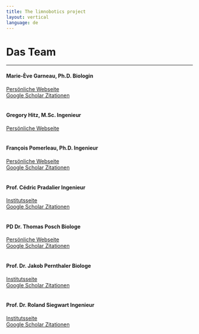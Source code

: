 ```yaml
---
title: The limnobotics project
layout: vertical 
language: de 
---
```


# Das Team 
-----

#### Marie-Ève Garneau, Ph.D. <span class="people-role">Biologin</span>
[Persönliche Webseite](http://www.cen.ulaval.ca/warwickvincent/people/MEGarneau.html)  
[Google Scholar Zitationen](https://scholar.google.com/citations?user=J5kGUDMAAAAJ&hl=de)  
<br>

#### Gregory Hitz, M.Sc. <span class="people-role">Ingenieur</span>
[Persönliche Webseite](http://www.asl.ethz.ch/people/hitzg)  
<br>

#### François Pomerleau, Ph.D. <span class="people-role">Ingenieur</span>
[Persönliche Webseite](http://asrl.utias.utoronto.ca/~pomerlef/)  
[Google Scholar Zitationen](https://scholar.google.com/citations?user=FJ9IqNoAAAAJ&hl=de)  
<br>

#### Prof. Cédric Pradalier <span class="people-role">Ingenieur</span>
[Institutsseite](http://dream.georgiatech-metz.fr/?q=node/7)  
[Google Scholar Zitationen](https://scholar.google.com/citations?user=4_1DZoYAAAAJ&hl=de)  
<br>

#### PD Dr. Thomas Posch <span class="people-role">Biologe</span>
[Persönliche Webseite](http://botserv2.uzh.ch/home/members_moreDetails_cms.php?kunden_ID=00513)  
[Google Scholar Zitationen](https://scholar.google.com/citations?user=PtroPp8AAAAJ&hl=de)  
<br>

#### Prof. Dr. Jakob Pernthaler <span class="people-role">Biologe</span>
[Institutsseite](http://www.botinst.uzh.ch/research/limnology/pernthaler.html)  
[Google Scholar Zitationen](https://scholar.google.com/citations?user=0cjlSaYAAAAJ&hl=de)  
<br>

#### Prof. Dr. Roland Siegwart <span class="people-role">Ingenieur</span>
[Institutsseite](http://www.asl.ethz.ch/people/rolandsi)  
[Google Scholar Zitationen](https://scholar.google.com/citations?user=MDIyLnwAAAAJ&hl=de)  
<br>
